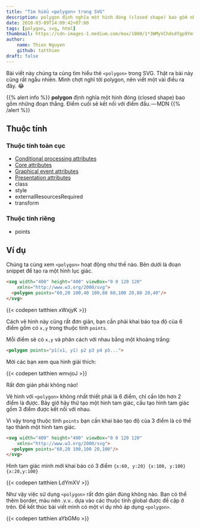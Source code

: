 ```yaml
---
title: "Tìm hiểu <polygon> trong SVG"
description: polygon định nghĩa một hình đóng (closed shape) bao gồm những đoạn thẳng. Điểm cuối sẽ kết nối với điểm đầu.
date: 2018-03-09T14:09:42+07:00
tags: [polygon, svg, html]
thumbnail: https://cdn-images-1.medium.com/max/1000/1*3WMyVChdsdfgp9YmfE104A.jpeg
author:
    name: Thien Nguyen
    github: tatthien
draft: false
---
```


Bài viết này chúng ta cùng tìm hiểu thẻ `<polygon>` trong SVG. Thật ra bài này cũng rất ngẫu nhiên. Mình chợt nghĩ tới polygon, nên viết một vài điều ra đây. 😂

{{% alert info %}}
**polygon** định nghĩa một hình đóng (closed shape) bao gồm những đoạn thẳng. Điểm cuối sẽ kết nối với điểm đầu. — MDN
{{% /alert %}}

## Thuộc tính
### Thuộc tính toàn cục

- [Conditional processing attributes](https://developer.mozilla.org/en-US/docs/Web/SVG/Attribute#Conditional_processing_attributes)
- [Core attributes](https://developer.mozilla.org/en-US/docs/Web/SVG/Attribute#Core_attributes)
- [Graphical event attributes](https://developer.mozilla.org/en-US/docs/Web/SVG/Attribute#Graphical_event_attributes)
- [Presentation attributes](https://developer.mozilla.org/en-US/docs/Web/SVG/Attribute#Presentation_attributes)
- class
- style
- externalResourcesRequired
- transform

### Thuộc tính riêng

- points

## Ví dụ

Chúng ta cùng xem `<polygon>` hoạt động như thế nào. Bên dưới là đoạn snippet để tạo ra một hình lục giác.

```html
<svg width="400" height="400" viewBox="0 0 120 120"
    xmlns="http://www.w3.org/2000/svg">
  <polygon points="60,20 100,40 100,80 60,100 20,80 20,40"/>
</svg>
```

{{< codepen tatthien xWxjyK >}}

Cách vẽ hình này cũng rất đơn giản, bạn cần phải khai báo tọa độ của 6 điểm gồm có `x,y` trong thuộc tính `points`.

Mỗi điểm sẽ có `x,y` và phân cách với nhau bằng một khoảng trắng:

```html
<polygon points="p1(x1, y1) p2 p3 p4 p5...">
```

Mời các bạn xem qua hình giải thích:

{{< codepen tatthien wmvjoJ >}}

Rất đơn giản phải không nào!

Vẽ hình với `<polygon>` không nhất thiết phải là 6 điểm, chỉ cần lớn hơn 2 điểm là được. Bây giờ hãy thử tạo một hình tam giác, cấu tạo hình tam giác gồm 3 điểm được kết nối với nhau.

Vì vậy trong thuộc tính `points` bạn cần khai báo tạo độ của 3 điểm là có thể tạo thành một hình tam giác.

```html
<svg width="400" height="400" viewBox="0 0 120 120"
    xmlns="http://www.w3.org/2000/svg">
  <polygon points="60,20 100,100 20,100"/>
</svg>
```

Hình tam giác mình mới khai báo có 3 điểm `{x:60, y:20} {x:100, y:100} {x:20,y:100}`

{{< codepen tatthien LdYmXV >}}

Như vậy việc sử dụng `<polygon>` rất đơn giản đúng không nào. Bạn có thể thêm border, màu nên .v.v.. dựa vào các thuộc tính global được đề cập ở trên. Để kết thúc bài viết mình có một ví dụ nhỏ áp dụng `<polygon>`.

{{< codepen tatthien aYbGMo >}}
